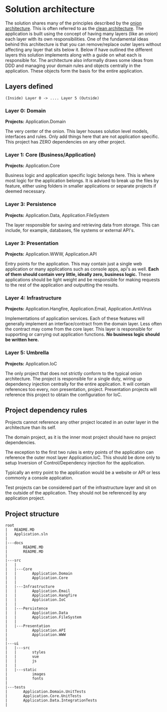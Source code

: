 # Solution architecture
The solution shares many of the principles described by the [onion architecture](https://jeffreypalermo.com/2008/07/the-onion-architecture-part-1/). 
This is often referred to as the [clean architecture](https://blog.cleancoder.com/uncle-bob/2012/08/13/the-clean-architecture.html).
The application is built using the concept of having many layers (like an onion) each layer with its own 
responsibilities. One of the fundamental ideas behind this architecture is that you can remove/replace outer 
layers without affecting any layer that sits below it. Below if have outlined the different layers this solution
implements along with a guide on what each is responsible for. The architecture also informally draws some
ideas from DDD and managing your domain rules and objects centrally in the application. These objects form
the basis for the entire application.

## Layers defined 
```
(Inside) Layer 0 -> .... Layer 5 (Outside)
```
### Layer 0: Domain
**Projects:** Application.Domain

The very center of the onion. This layer houses solution level models, interfaces and rules. Only 
add things here that are not application specific. This project has ZERO dependencies on any other project.
### Layer 1: Core (Business/Application)
**Projects:** Application.Core

Business logic and application specific logic belongs here. This is where most logic for the application belongs. 
It is advised to break up the files by feature, either using folders in smaller applications or separate projects 
if deemed necessary. 
### Layer 3: Persistence
**Projects:** Application.Data, Application.FileSystem

The layer responsible for saving and retrieving data from storage. This can include, for example,  databases, 
file systems or external API's.
### Layer 3: Presentation
**Projects:** Application.WWW, Application.API

Entry points for the application. This may contain just a single web application or many applications such as 
console apps, api's as well. **Each of them should contain very little, ideally zero, business logic.** These 
applications should be light weight and be responsible for making requests to the rest of the application and 
outputting the results.
### Layer 4: Infrastructure
**Projects:** Application.Hangfire, Application.Email, Application.AntiVirus

Implementations of application services. Each of these features will generally implement an interface/contract 
from the domain layer. Less often the contract may come from the core layer. This layer is responsible for 
supporting or carrying out application functions. **No business logic should be written here.**
### Layer 5: Umbrella
**Projects:** Application.IoC

The only project that does not strictly conform to the typical onion architecture. The project is responsible 
for a single duty, wiring up dependency injection centrally for the entire application. It will contain references 
too every, non presentation, project. Presentation projects will reference this project to obtain the configuration for IoC.
## Project dependency rules
Projects cannot reference any other project located in an outer layer in the architecture than its self.

The domain project, as it is the inner most project should have no project dependencies.

The exception to the first two rules is entry points of the application can reference the outer most layer Application.IoC. 
This should be done only to setup Inversion of Control/Dependency injection for the application.

Typically an entry point to the application would be a website or API or less commonly a console application.

Test projects can be considered part of the infrastructure layer and sit on the outside of the application. They should not be referenced by any application project.

## Project structure
```
root
|   README.MD
|   Application.sln
|
|---docs
|       README.MD
|       README.MD
|
|---src
|   |
|   |---Core
|   |       Application.Domain
|   |       Application.Core
|   |
|   |---Infrastructure
|   |       Application.Email
|   |       Application.Hangfire
|   |       Application.IoC
|   |
|   |---Persistence
|   |       Application.Data
|   |       Application.FileSystem
|   |
|   |---Presentation
|           Application.API
|           Application.WWW
|
|---ui
|   |---src
|   |       styles
|   |       vue
|   |       js
|   |
|   |---static
|           images
|           fonts
|
|---tests
|       Application.Domain.UnitTests
|       Application.Core.UnitTests
|       Application.Data.IntegrationTests
|
```
